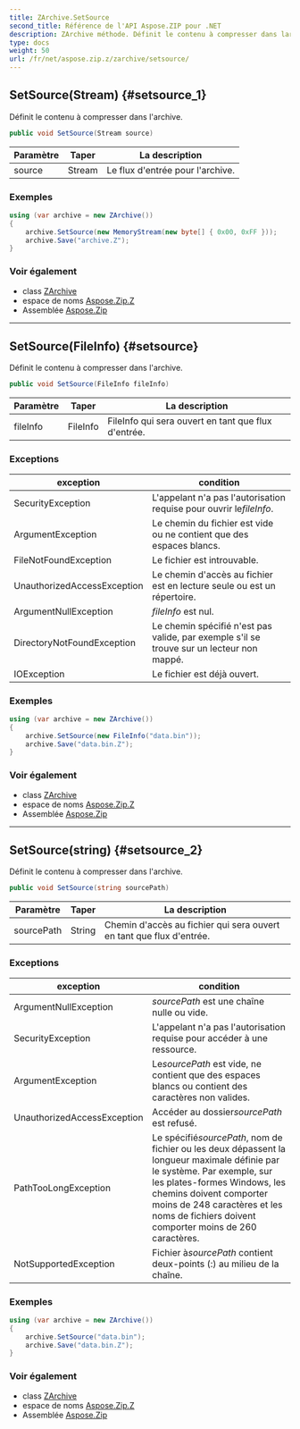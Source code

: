 ```yaml
---
title: ZArchive.SetSource
second_title: Référence de l'API Aspose.ZIP pour .NET
description: ZArchive méthode. Définit le contenu à compresser dans larchive.
type: docs
weight: 50
url: /fr/net/aspose.zip.z/zarchive/setsource/
---
```

## SetSource(Stream) {#setsource_1}

Définit le contenu à compresser dans l'archive.

```csharp
public void SetSource(Stream source)
```

| Paramètre | Taper | La description |
| --- | --- | --- |
| source | Stream | Le flux d'entrée pour l'archive. |

### Exemples

```csharp
using (var archive = new ZArchive())
{
    archive.SetSource(new MemoryStream(new byte[] { 0x00, 0xFF }));
    archive.Save("archive.Z");
}
```

### Voir également

* class [ZArchive](../)
* espace de noms [Aspose.Zip.Z](../../zarchive/)
* Assemblée [Aspose.Zip](../../../)

---

## SetSource(FileInfo) {#setsource}

Définit le contenu à compresser dans l'archive.

```csharp
public void SetSource(FileInfo fileInfo)
```

| Paramètre | Taper | La description |
| --- | --- | --- |
| fileInfo | FileInfo | FileInfo qui sera ouvert en tant que flux d'entrée. |

### Exceptions

| exception | condition |
| --- | --- |
| SecurityException | L'appelant n'a pas l'autorisation requise pour ouvrir le*fileInfo*. |
| ArgumentException | Le chemin du fichier est vide ou ne contient que des espaces blancs. |
| FileNotFoundException | Le fichier est introuvable. |
| UnauthorizedAccessException | Le chemin d'accès au fichier est en lecture seule ou est un répertoire. |
| ArgumentNullException | *fileInfo* est nul. |
| DirectoryNotFoundException | Le chemin spécifié n'est pas valide, par exemple s'il se trouve sur un lecteur non mappé. |
| IOException | Le fichier est déjà ouvert. |

### Exemples

```csharp
using (var archive = new ZArchive()) 
{
    archive.SetSource(new FileInfo("data.bin"));
    archive.Save("data.bin.Z");
}
```

### Voir également

* class [ZArchive](../)
* espace de noms [Aspose.Zip.Z](../../zarchive/)
* Assemblée [Aspose.Zip](../../../)

---

## SetSource(string) {#setsource_2}

Définit le contenu à compresser dans l'archive.

```csharp
public void SetSource(string sourcePath)
```

| Paramètre | Taper | La description |
| --- | --- | --- |
| sourcePath | String | Chemin d'accès au fichier qui sera ouvert en tant que flux d'entrée. |

### Exceptions

| exception | condition |
| --- | --- |
| ArgumentNullException | *sourcePath* est une chaîne nulle ou vide. |
| SecurityException | L'appelant n'a pas l'autorisation requise pour accéder à une ressource. |
| ArgumentException | Le*sourcePath* est vide, ne contient que des espaces blancs ou contient des caractères non valides. |
| UnauthorizedAccessException | Accéder au dossier*sourcePath* est refusé. |
| PathTooLongException | Le spécifié*sourcePath*, nom de fichier ou les deux dépassent la longueur maximale définie par le système. Par exemple, sur les plates-formes Windows, les chemins doivent comporter moins de 248 caractères et les noms de fichiers doivent comporter moins de 260 caractères. |
| NotSupportedException | Fichier à*sourcePath* contient deux-points (:) au milieu de la chaîne. |

### Exemples

```csharp
using (var archive = new ZArchive()) 
{
    archive.SetSource("data.bin");
    archive.Save("data.bin.Z");
}
```

### Voir également

* class [ZArchive](../)
* espace de noms [Aspose.Zip.Z](../../zarchive/)
* Assemblée [Aspose.Zip](../../../)


